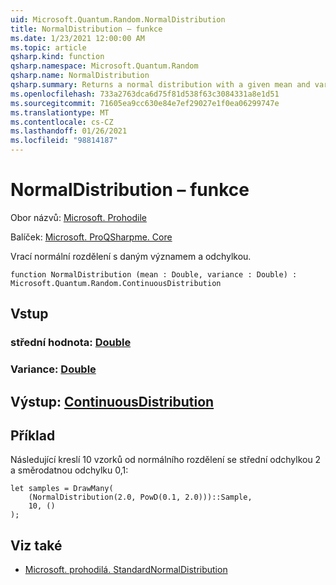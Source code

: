 ```yaml
---
uid: Microsoft.Quantum.Random.NormalDistribution
title: NormalDistribution – funkce
ms.date: 1/23/2021 12:00:00 AM
ms.topic: article
qsharp.kind: function
qsharp.namespace: Microsoft.Quantum.Random
qsharp.name: NormalDistribution
qsharp.summary: Returns a normal distribution with a given mean and variance.
ms.openlocfilehash: 733a2763dca6d75f81d538f63c3084331a8e1d51
ms.sourcegitcommit: 71605ea9cc630e84e7ef29027e1f0ea06299747e
ms.translationtype: MT
ms.contentlocale: cs-CZ
ms.lasthandoff: 01/26/2021
ms.locfileid: "98814187"
---
```

# <a name="normaldistribution-function"></a>NormalDistribution – funkce

Obor názvů: [Microsoft. Prohodile](xref:Microsoft.Quantum.Random)

Balíček: [Microsoft. ProQSharpme. Core](https://nuget.org/packages/Microsoft.Quantum.QSharp.Core)


Vrací normální rozdělení s daným významem a odchylkou.

```qsharp
function NormalDistribution (mean : Double, variance : Double) : Microsoft.Quantum.Random.ContinuousDistribution
```


## <a name="input"></a>Vstup

### <a name="mean--double"></a>střední hodnota: [Double](xref:microsoft.quantum.lang-ref.double)




### <a name="variance--double"></a>Variance: [Double](xref:microsoft.quantum.lang-ref.double)





## <a name="output--continuousdistribution"></a>Výstup: [ContinuousDistribution](xref:Microsoft.Quantum.Random.ContinuousDistribution)



## <a name="example"></a>Příklad

Následující kreslí 10 vzorků od normálního rozdělení se střední odchylkou 2 a směrodatnou odchylku 0,1:

```qsharp
let samples = DrawMany(
    (NormalDistribution(2.0, PowD(0.1, 2.0)))::Sample,
    10, ()
);
```

## <a name="see-also"></a>Viz také

- [Microsoft. prohodilá. StandardNormalDistribution](xref:Microsoft.Quantum.Random.StandardNormalDistribution)